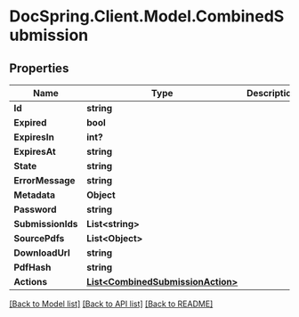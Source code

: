 # DocSpring.Client.Model.CombinedSubmission

## Properties

Name | Type | Description | Notes
------------ | ------------- | ------------- | -------------
**Id** | **string** |  | 
**Expired** | **bool** |  | 
**ExpiresIn** | **int?** |  | [optional] 
**ExpiresAt** | **string** |  | [optional] 
**State** | **string** |  | 
**ErrorMessage** | **string** |  | [optional] 
**Metadata** | **Object** |  | [optional] 
**Password** | **string** |  | [optional] 
**SubmissionIds** | **List&lt;string&gt;** |  | 
**SourcePdfs** | **List&lt;Object&gt;** |  | 
**DownloadUrl** | **string** |  | [optional] 
**PdfHash** | **string** |  | [optional] 
**Actions** | [**List&lt;CombinedSubmissionAction&gt;**](CombinedSubmissionAction.md) |  | [optional] 

[[Back to Model list]](../README.md#documentation-for-models) [[Back to API list]](../README.md#documentation-for-api-endpoints) [[Back to README]](../README.md)

